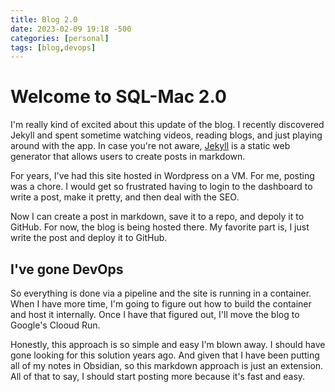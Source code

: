 ```yaml
---
title: Blog 2.0
date: 2023-02-09 19:18 -500
categories: [personal]
tags: [blog,devops]
---
```


# Welcome to SQL-Mac 2.0

I'm really kind of excited about this update of the blog. I recently discovered Jekyll and spent sometime watching videos, reading blogs, and just playing around with the app. In case you're not aware, [Jekyll](https://jekyllrb.com/) is a static web generator that allows users to create posts in markdown. 

For years, I've had this site hosted in Wordpress on a VM. For me, posting was a chore. I would get so frustrated having to login to the dashboard to write a post, make it pretty, and then deal with the SEO. 

Now I can create a post in markdown, save it to a repo, and depoly it to GitHub. For now, the blog is being hosted there. My favorite part is, I just write the post and deploy it to GitHub. 

## I've gone DevOps

So everything is done via a pipeline and the site is running in a container. When I have more time, I'm going to figure out how to build the container and host it internally. Once I have that figured out, I'll move the blog to Google's Clooud Run. 

Honestly, this approach is so simple and easy I'm blown away. I should have gone looking for this solution years ago. And given that I have been putting all of my notes in Obsidian, so this markdown approach is just an extension. All of that to say, I should start posting more because it's fast and easy. 